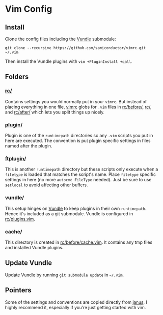 # Vim Config

## Install

Clone the config files including the
[Vundle](https://github.com/gmarik/Vundle.vim) submodule:

`git clone --recursive https://github.com/samiconductor/vimrc.git ~/.vim`

Then install the Vundle plugins with `vim +PluginInstall +qall`.

## Folders

### [rc/](rc/)

Contains settings you would normally put in your `vimrc`. But instead of
placing everything in one file, [vimrc](vimrc) globs for `.vim` files in
[rc/before/](rc/before), [rc/](rc/), and [rc/after/](rc/after/) which
lets you split things up nicely.

### [plugin/](plugin/)

Plugin is one of the `runtimepath` directories so any `.vim` scripts you
put in here are executed. The convention is put plugin specific settings
in files named after the plugin.

### [ftplugin/](ftplugin/)

This is another `runtimepath` directory but these scripts only execute
when a `filetype` is loaded that matches the script's name. Place
`filetype` specific settings in here (no more `autocmd FileType`
    needed). Just be sure to use `setlocal` to avoid affecting other
buffers.

### vundle/

This setup hinges on [Vundle](https://github.com/gmarik/Vundle.vim) to
keep plugins in their own `runtimepath`. Hence it's included as a git
submodule. Vundle is configured in [rc/plugins.vim](rc/plugins.vim).

### cache/

This directory is created in [rc/before/cache.vim](rc/before/cache.vim).
It contains any tmp files and installed Vundle plugins.

## Update Vundle

Update Vundle by running `git submodule update` in `~/.vim`.

## Pointers

Some of the settings and conventions are copied directly from
[janus](https://github.com/carlhuda/janus). I highly recommend it,
especially if you're just getting started with vim.

